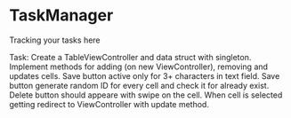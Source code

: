 # TaskManager
Tracking your tasks here

Task: 
Create a TableViewController and data struct with singleton.
Implement methods for adding (on new ViewController), removing and updates cells.
Save button active only for 3+ characters in text field.
Save button generate random ID for every cell and check it for already exist. 
Delete button should appeare with swipe on the cell.
When cell is selected getting redirect to ViewController with update method.
